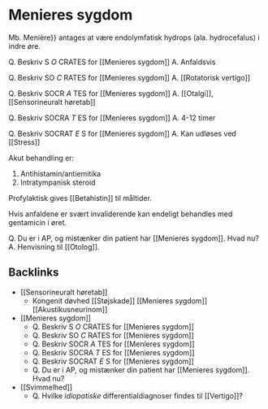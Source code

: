 # Menieres sygdom
Mb. Menière}} antages at være endolymfatisk hydrops (ala. hydrocefalus) i indre øre.

Q. Beskriv S *O* CRATES for [[Menieres sygdom]] 
A. Anfaldsvis

Q. Beskriv SO *C* RATES for [[Menieres sygdom]] 
A. [[Rotatorisk vertigo]]

Q. Beskriv SOCR *A* TES for [[Menieres sygdom]] 
A. [[Otalgi]], [[Sensorineuralt høretab]]

Q. Beskriv SOCRA *T* ES for [[Menieres sygdom]] 
A. 4-12 timer

Q. Beskriv SOCRAT *E* S for [[Menieres sygdom]] 
A. Kan udløses ved [[Stress]]

Akut behandling er:
1. Antihistamin/antiemitika
2. Intratympanisk steroid

Profylaktisk gives [[Betahistin]] til måltider.

Hvis anfaldene er svært invaliderende kan endeligt behandles med gentamicin i øret.

Q. Du er i AP, og mistænker din patient har [[Menieres sygdom]]. Hvad nu? 
A. Henvisning til [[Otolog]].

## Backlinks
* [[Sensorineuralt høretab]]
	* Kongenit døvhed
[[Støjskade]]
[[Menieres sygdom]]
[[Akustikusneurinom]]
* [[Menieres sygdom]]
	* Q. Beskriv S *O* CRATES for [[Menieres sygdom]] 
	* Q. Beskriv SO *C* RATES for [[Menieres sygdom]] 
	* Q. Beskriv SOCR *A* TES for [[Menieres sygdom]] 
	* Q. Beskriv SOCRA *T* ES for [[Menieres sygdom]] 
	* Q. Beskriv SOCRAT *E* S for [[Menieres sygdom]] 
	* Q. Du er i AP, og mistænker din patient har [[Menieres sygdom]]. Hvad nu? 
* [[Svimmelhed]]
	* Q. Hvilke *idiopatiske* differentialdiagnoser findes til [[Vertigo]]?

<!-- #anki/deck/Medicine #anki/tag/med/Otolarynghology -->

<!-- {BearID:B53D6EA2-101B-49C9-B69D-653FEEF8F435-62757-00006F95ED24433B} -->
